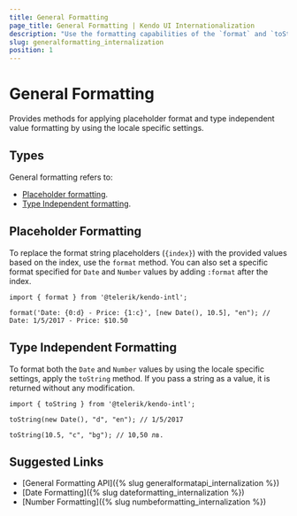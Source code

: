 ```yaml
---
title: General Formatting
page_title: General Formatting | Kendo UI Internationalization
description: "Use the formatting capabilities of the `format` and `toString` methods when working with the Kendo UI Internationalization package."
slug: generalformatting_internalization
position: 1
---
```


# General Formatting

Provides methods for applying placeholder format and type independent value formatting by using the locale specific settings.

## Types

General formatting refers to:
* [Placeholder formatting](#placeholder-formatting).
* [Type Independent formatting](#type-independent-formatting).

## Placeholder Formatting

To replace the format string placeholders (`{index}`) with the provided values based on the index, use the `format` method. You can also set a specific format specified for `Date` and `Number` values by adding `:format` after the index.

    import { format } from '@telerik/kendo-intl';

    format('Date: {0:d} - Price: {1:c}', [new Date(), 10.5], "en"); // Date: 1/5/2017 - Price: $10.50

## Type Independent Formatting

To format both the `Date` and `Number` values by using the locale specific settings, apply the `toString` method. If you pass a string as a value, it is returned without any modification.

    import { toString } from '@telerik/kendo-intl';

    toString(new Date(), "d", "en"); // 1/5/2017

    toString(10.5, "c", "bg"); // 10,50 лв.

## Suggested Links

* [General Formatting API]({% slug generalformatapi_internalization %})
* [Date Formatting]({% slug dateformatting_internalization %})
* [Number Formatting]({% slug numbeformatting_internalization %})
